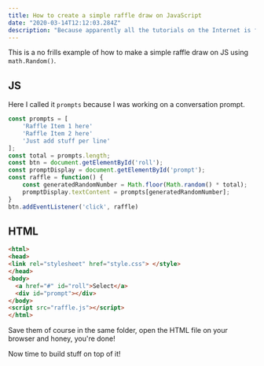 ```yaml
---
title: How to create a simple raffle draw on JavaScript
date: "2020-03-14T12:12:03.284Z"
description: "Because apparently all the tutorials on the Internet is full of toppings, here's the straightforward AF tutorial on how to create the simplest ever raffle on the Internet using JavaScript"
---
```


This is a no frills example of how to make a simple raffle draw on JS using `math.Random()`.

## JS

Here I called it `prompts` because I was working on a conversation prompt.

```JavaScript
const prompts = [
    'Raffle Item 1 here'
    'Raffle Item 2 here'
    'Just add stuff per line'
];
const total = prompts.length;
const btn = document.getElementById('roll');
const promptDisplay = document.getElementById('prompt');
const raffle = function() {    
    const generatedRandomNumber = Math.floor(Math.random() * total);
    promptDisplay.textContent = prompts[generatedRandomNumber];
}
btn.addEventListener('click', raffle)
```

## HTML

```HTML
<html>
<head>
<link rel="stylesheet" href="style.css"> </style>
</head>
<body>
  <a href="#" id="roll">Select</a>
  <div id="prompt"></div>
</body>
<script src="raffle.js"></script>
</html>
```

Save them of course in the same folder, open the HTML file on your browser and honey, you're done!

Now time to build stuff on top of it!